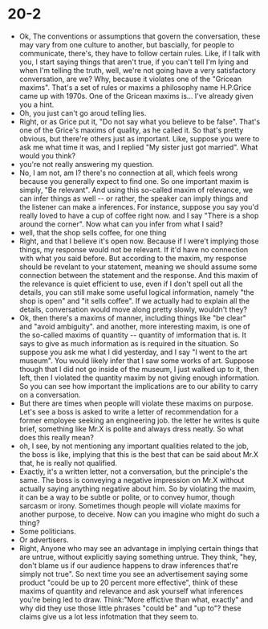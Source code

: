 # 20-2
+ Ok, The conventions or assumptions that govern the conversation, these may vary from one culture to another, but bascially, for people to communicate, there's, they have to follow certain rules. Like, if I talk with you, I start saying things that aren't true, if you can't tell I'm lying and when I'm telling the truth, well, we're not going have a very satisfactory conversation, are we? Why, because it violates one of the "Gricean maxims". That's a set of rules or maxims a philosophy name H.P.Grice came up with 1970s. One of the Gricean maxims is... I've already given you a hint.
+ Oh, you just can't go aroud telling lies.
+ Right, or as Grice put it, "Do not say what you believe to be false". That's one of the Grice's maxims of quality, as he called it. So that's pretty obvious, but there're others just as important. Like, suppose you were to ask me what time it was, and I replied "My sister just got married". What would you think?
+ you're not really answering my question.
+ No, I am not, am I? there's no connection at all, which feels wrong because you generally expect to find one. So one important maxim is simply, "Be relevant". And using this so-called maxim of relevance, we can infer things as well -- or rather, the speaker can imply things and the listener can make a inferences. For instance, suppose you say you'd really loved to have a cup of coffee right now. and I say "There is a shop around the corner". Now what can you infer from what I said?
+ well, that the shop sells coffee, for one thing
+ Right, and that I believe it's open now. Because if I were't implying those things, my response would not be relevant. If it'd have no connection with what you said before. But according to the maxim, my response should be revelant to your statement, meaning we should assume some connection between the statement and the response. And this maxim of the relevance is quiet efficient to use, even if I don't spell out all the details, you can still make some useful logical information, namely "the shop is open" and "it sells coffee". If we actually had to explain all the details, conversation would move along pretty slowly, wouldn't they? 
+ Ok, then there's a maxims of manner, including things like "be clear" and "avoid ambiguity". and another, more interesting maxim, is one of the so-called maxims of quantity -- quantity of imformation that is. It says to give as much information as is required in the situation. So suppose you ask me what I did yesterday, and I say "I went to the art museum". You would likely infer that I saw some works of art. Suppose though that I did not go inside of the museum, I just walked up to it, then left, then I violated the quantity maxim by not giving enough information. So you can see how important the implications are to our ability to carry on a conversation. 
+ But there are times when people will violate these maxims on purpose. Let's see a boss is asked to write a letter of recommendation for a former employee seeking an engineering job. the letter he writes is quite brief, something like Mr.X is polite and always dress neatly. So what does this really mean?
+ oh, I see, by not mentioning any important qualities related to the job, the boss is like, implying that this is the best that can be said about Mr.X that, he is really not qualified.
+ Exactly, it's a written letter, not a conversation, but the principle's the same. The boss is conveying a negative impression on Mr.X without actually saying anything negative about him. So by violating the maxim, it can be a way to be subtle or polite, or to convey humor, though sarcasm or irony. Sometimes though people will violate maxims for another purpose, to deceive. Now can you imagine who might do such a thing?
+ Some politicians.
+ Or advertisers.
+ Right, Anyone who may see an advantage in implying certain things that are untrue, without explicitly saying something untrue. They think, "hey, don't blame us if our audience happens to draw inferences that're simply not true". So next time you see an advertisement saying some product "could be up to 20 percent more effective", think of these maxims of quantity and relevance and ask yourself what inferences you're being led to draw. Think:"More effictive than what, exactly" and why did they use those little phrases "could be" and "up to"? these claims give us a lot less infotmation that they seem to.